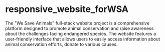 # responsive_website_forWSA
The "We Save Animals" full-stack website project is a comprehensive platform designed to promote animal conservation and raise awareness about the challenges facing endangered species. The website features a user-friendly interface that allows users to easily access information about animal conservation efforts, donate to various causes.
